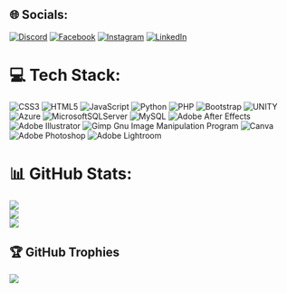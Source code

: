 
## 🌐 Socials:
[![Discord](https://img.shields.io/badge/Discord-%237289DA.svg?logo=discord&logoColor=white)](https://discord.gg/TF_Wick#7329) [![Facebook](https://img.shields.io/badge/Facebook-%231877F2.svg?logo=Facebook&logoColor=white)](https://facebook.com/Araj5580) [![Instagram](https://img.shields.io/badge/Instagram-%23E4405F.svg?logo=Instagram&logoColor=white)](https://instagram.com/obeisantsawfest) [![LinkedIn](https://img.shields.io/badge/LinkedIn-%230077B5.svg?logo=linkedin&logoColor=white)](https://linkedin.com/in/leon-david) 

# 💻 Tech Stack:
![CSS3](https://img.shields.io/badge/css3-%231572B6.svg?style=plastic&logo=css3&logoColor=white) ![HTML5](https://img.shields.io/badge/html5-%23E34F26.svg?style=plastic&logo=html5&logoColor=white) ![JavaScript](https://img.shields.io/badge/javascript-%23323330.svg?style=plastic&logo=javascript&logoColor=%23F7DF1E) ![Python](https://img.shields.io/badge/python-3670A0?style=plastic&logo=python&logoColor=ffdd54) ![PHP](https://img.shields.io/badge/php-%23777BB4.svg?style=plastic&logo=php&logoColor=white) ![Bootstrap](https://img.shields.io/badge/bootstrap-%23563D7C.svg?style=plastic&logo=bootstrap&logoColor=white) ![UNITY](https://img.shields.io/badge/Unity-%2320232a.svg?style=plastic&logo=unity&logoColor=white) ![Azure](https://img.shields.io/badge/azure-%230072C6.svg?style=plastic&logo=azure-devops&logoColor=white) ![MicrosoftSQLServer](https://img.shields.io/badge/Microsoft%20SQL%20Sever-CC2927?style=plastic&logo=microsoft%20sql%20server&logoColor=white) ![MySQL](https://img.shields.io/badge/mysql-%2300f.svg?style=plastic&logo=mysql&logoColor=white) ![Adobe After Effects](https://img.shields.io/badge/Adobe%20After%20Effects-9999FF.svg?style=plastic&logo=Adobe%20After%20Effects&logoColor=white) ![Adobe Illustrator](https://img.shields.io/badge/adobeillustrator-%23FF9A00.svg?style=plastic&logo=adobeillustrator&logoColor=white) ![Gimp Gnu Image Manipulation Program](https://img.shields.io/badge/Gimp-657D8B?style=plastic&logo=gimp&logoColor=FFFFFF) ![Canva](https://img.shields.io/badge/Canva-%2300C4CC.svg?style=plastic&logo=Canva&logoColor=white) ![Adobe Photoshop](https://img.shields.io/badge/adobephotoshop-%2331A8FF.svg?style=plastic&logo=adobephotoshop&logoColor=white) ![Adobe Lightroom](https://img.shields.io/badge/Adobe%20Lightroom-31A8FF.svg?style=plastic&logo=Adobe%20Lightroom&logoColor=white)
# 📊 GitHub Stats:
![](https://github-readme-stats.vercel.app/api?username=Viruzexe&theme=monokai&hide_border=false&include_all_commits=true&count_private=false)<br/>
![](https://github-readme-streak-stats.herokuapp.com/?user=Viruzexe&theme=monokai&hide_border=false)<br/>
![](https://github-readme-stats.vercel.app/api/top-langs/?username=Viruzexe&theme=monokai&hide_border=false&include_all_commits=true&count_private=false&layout=compact)

## 🏆 GitHub Trophies
![](https://github-profile-trophy.vercel.app/?username=Viruzexe&theme=algolia&no-frame=false&no-bg=true&margin-w=4)
